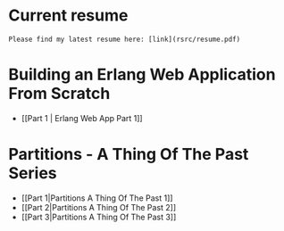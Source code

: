 # Current resume
    Please find my latest resume here: [link](rsrc/resume.pdf)

# Building an Erlang Web Application From Scratch
 * [[Part 1 | Erlang Web App Part 1]]

# Partitions - A Thing Of The Past Series
 * [[Part 1|Partitions A Thing Of The Past 1]]
 * [[Part 2|Partitions A Thing Of The Past 2]]
 * [[Part 3|Partitions A Thing Of The Past 3]]
